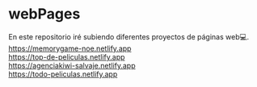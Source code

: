 # webPages
En este repositorio iré subiendo diferentes proyectos de páginas web💻. <br>
https://memorygame-noe.netlify.app <br>
https://top-de-peliculas.netlify.app <br>
https://agenciakiwi-salvaje.netlify.app <br>
https://todo-peliculas.netlify.app <br>

